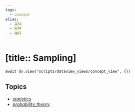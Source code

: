 ```yaml
---
tags:
  - concept
alias:
  - 采样
  - 取样
  - 抽样
---
```


# [title:: Sampling]

```dataviewjs
await dv.view("scripts/dataview_views/concept_view", {})
```

## Topics

- [_statistics_](_statistics_.md)
- [_probability_theory_](_probability_theory_.md)
